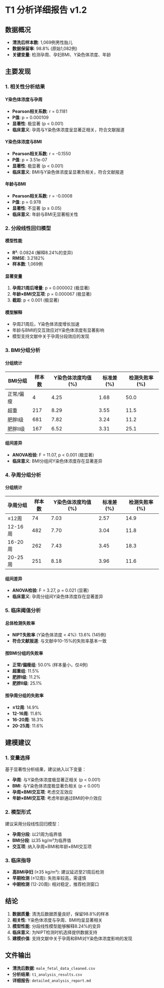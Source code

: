 # T1 分析详细报告 v1.2

## 数据概况

- **清洗后样本数**: 1,069例男性胎儿
- **数据保留率**: 98.8% (原始1,082例)
- **关键变量**: 检测孕周、孕妇BMI、Y染色体浓度、年龄

## 主要发现

### 1. 相关性分析结果

#### Y染色体浓度与孕周
- **Pearson相关系数**: r = 0.1181
- **P值**: p = 0.000109
- **显著性**: 极显著 (p < 0.001)
- **临床意义**: 孕周与Y染色体浓度呈显著正相关，符合文献报道

#### Y染色体浓度与BMI
- **Pearson相关系数**: r = -0.1550
- **P值**: p = 3.51e-07
- **显著性**: 极显著 (p < 0.001)
- **临床意义**: BMI与Y染色体浓度呈显著负相关，符合文献报道

#### 年龄与BMI
- **Pearson相关系数**: r = -0.0008
- **P值**: p = 0.978
- **显著性**: 不显著 (p ≥ 0.05)
- **临床意义**: 年龄与BMI无显著相关性

### 2. 分段线性回归模型

#### 模型性能
- **R²**: 0.0824 (解释8.24%的变异)
- **RMSE**: 3.2182%
- **样本数**: 1,069例

#### 显著变量
1. **孕周21周后增量**: p = 0.000002 (极显著)
2. **年龄×BMI交互项**: p = 0.000067 (极显著)
3. **截距**: p < 0.001 (极显著)

#### 模型解释
- 孕周21周后，Y染色体浓度增长加速
- 年龄与BMI的交互效应对Y染色体浓度有显著影响
- 模型支持文献中关于孕周分段效应的发现

### 3. BMI分组分析

#### 分组统计
| BMI分组 | 样本数 | Y染色体浓度均值(%) | 标准差(%) | 检测失败率(%) |
|---------|--------|-------------------|-----------|---------------|
| 正常/偏瘦 | 4 | 4.25 | 1.68 | 50.0 |
| 超重 | 217 | 8.29 | 3.55 | 11.5 |
| 肥胖I级 | 681 | 7.82 | 3.24 | 11.2 |
| 肥胖II级 | 167 | 6.52 | 3.31 | 25.1 |

#### 组间差异
- **ANOVA检验**: F = 11.07, p < 0.001 (极显著)
- **临床意义**: BMI分组间Y染色体浓度存在显著差异

### 4. 孕周分组分析

#### 分组统计
| 孕周分组 | 样本数 | Y染色体浓度均值(%) | 标准差(%) | 检测失败率(%) |
|----------|--------|-------------------|-----------|---------------|
| ≤12周 | 74 | 7.03 | 2.57 | 14.9 |
| 12-16周 | 482 | 7.70 | 3.04 | 11.8 |
| 16-20周 | 262 | 7.43 | 3.45 | 18.3 |
| 20-25周 | 251 | 8.18 | 3.96 | 11.6 |

#### 组间差异
- **ANOVA检验**: F = 3.27, p = 0.021 (显著)
- **临床意义**: 孕周分组间Y染色体浓度存在显著差异

### 5. 临床阈值分析

#### 总体检测失败率
- **NIPT失败率** (Y染色体浓度 < 4%): 13.6% (145例)
- **符合文献报道**: 与文献中10-15%的失败率基本一致

#### 按BMI分组的失败率
- **正常/偏瘦组**: 50.0% (样本量小，仅4例)
- **超重组**: 11.5%
- **肥胖I级**: 11.2%
- **肥胖II级**: 25.1%

#### 按孕周分组的失败率
- **≤12周**: 14.9%
- **12-16周**: 11.8%
- **16-20周**: 18.3%
- **20-25周**: 11.6%

## 建模建议

### 1. 变量选择
基于显著性分析结果，建议纳入以下变量：
- **孕周**: 与Y染色体浓度极显著正相关 (p < 0.001)
- **BMI**: 与Y染色体浓度极显著负相关 (p < 0.001)
- **孕周×BMI交互项**: 考虑交互效应
- **年龄×BMI交互项**: 考虑年龄通过BMI的中介效应

### 2. 模型形式
建议采用分段线性回归模型：
- **孕周分段**: 以21周为临界值
- **BMI分段**: 以35 kg/m²为临界值
- **交互项**: 纳入孕周×BMI和年龄×BMI交互项

### 3. 临床指导
- **高BMI孕妇** (≥35 kg/m²): 建议延迟至21周后检测
- **早期检测** (≤12周): 失败率较高，需谨慎
- **中期检测** (12-20周): 相对稳定，推荐检测窗口

## 结论

1. **数据质量**: 清洗后数据质量良好，保留98.8%的样本
2. **相关性**: Y染色体浓度与孕周、BMI均呈显著相关
3. **模型性能**: 分段线性模型能够解释8.24%的变异
4. **临床意义**: 为NIPT检测时机选择提供数据支持
5. **建模价值**: 支持文献中关于孕周和BMI对Y染色体浓度影响的发现

## 文件输出

- **清洗后数据**: `male_fetal_data_cleaned.csv`
- **分析结果**: `t1_analysis_results.csv`
- **详细报告**: `detailed_analysis_report.md`


